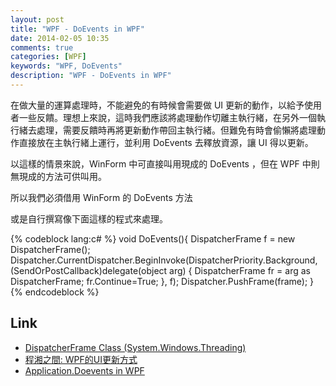 ```yaml
---
layout: post
title: "WPF - DoEvents in WPF"
date: 2014-02-05 10:35
comments: true
categories: [WPF]
keywords: "WPF, DoEvents"
description: "WPF - DoEvents in WPF"
---
```


在做大量的運算處理時，不能避免的有時候會需要做 UI 更新的動作，以給予使用者一些反饋。理想上來說，這時我們應該將處理動作切離主執行緒，在另外一個執行緒去處理，需要反饋時再將更新動作帶回主執行緒。但難免有時會偷懶將處理動作直接放在主執行緒上運行，並利用 DoEvents 去釋放資源，讓 UI 得以更新。  

<!-- More -->

以這樣的情景來說，WinForm 中可直接叫用現成的 DoEvents ，但在 WPF 中則無現成的方法可供叫用。  

所以我們必須借用 WinForm 的 DoEvents 方法  

或是自行撰寫像下面這樣的程式來處理。  

{% codeblock lang:c# %}
void DoEvents(){
DispatcherFrame f = new DispatcherFrame();
Dispatcher.CurrentDispatcher.BeginInvoke(DispatcherPriority.Background, 
(SendOrPostCallback)delegate(object arg) {
    DispatcherFrame fr =  arg as DispatcherFrame;
    fr.Continue=True;
}, f);
Dispatcher.PushFrame(frame);
}
{% endcodeblock %}

Link
----
* [DispatcherFrame Class (System.Windows.Threading)](http://msdn.microsoft.com/en-us/library/system.windows.threading.dispatcherframe.aspx)
* [程湘之間: WPF的UI更新方式](http://charlesbc.blogspot.tw/2011/06/wpfui.html)
* [Application.Doevents in WPF](http://www.dotblogs.com.tw/bauann/archive/2010/06/12/15841.aspx)

